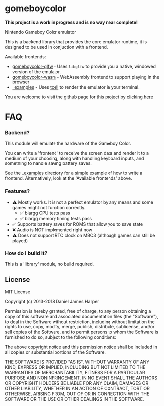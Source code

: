 gomeboycolor
============================

**This project is a work in progress and is no way near complete!**

Nintendo Gameboy Color emulator

This is a backend library that provides the core emulator runtime, it is designed to be used in conjuction with a frontend. 

Available frontends: 

* [gomeboycolor-glfw](https://github.com/djhworld/gomeboycolor-glfw) - Uses `libglfw` to provide you a native, windowed version of the emulator.
* [gomeboycolor-wasm](https://github.com/djhworld/gomeboycolor-wasm) - WebAssembly frontend to support playing in the browser
* [\_examples](https://github.com/djhworld/gomeboycolor/tree/master/_examples) - Uses [tcell](https://github.com/gdamore/tcell) to render the emulator in your terminal.


You are welcome to visit the github page for this project by [clicking here](http://djhworld.github.io/gomeboycolor)

FAQ
============================


### Backend?

This module will emulate the hardware of the Gameboy Color.

You can write a 'frontend' to receive the screen data and render it to a medium of your choosing, along with handling keyboard inputs, and something to handle saving battery saves.

See the [\_examples](https://github.com/djhworld/gomeboycolor/tree/master/_examples)  directory for a simple example of how to write a frontend. Alternatively, look at the 'Available frontends' above.


### Features?

* ⚠️ Mostly works. It is not a perfect emulator by any means and some games might not function correctly.
  * ✅ blargg CPU tests pass
  * ✅ blargg memory timing tests pass
* ✅ Supports battery saves for ROMS that allow you to save state
* ❌ Audio is NOT implemented right now
* ⚠️  Does not support RTC clock on MBC3 (although games can still be played)


### How do I build it?

This is a 'library' module, no build required. 


License
-----------------------------

MIT License

Copyright (c) 2013-2018 Daniel James Harper

Permission is hereby granted, free of charge, to any person obtaining a copy
of this software and associated documentation files (the "Software"), to deal
in the Software without restriction, including without limitation the rights
to use, copy, modify, merge, publish, distribute, sublicense, and/or sell
copies of the Software, and to permit persons to whom the Software is
furnished to do so, subject to the following conditions:

The above copyright notice and this permission notice shall be included in all
copies or substantial portions of the Software.

THE SOFTWARE IS PROVIDED "AS IS", WITHOUT WARRANTY OF ANY KIND, EXPRESS OR
IMPLIED, INCLUDING BUT NOT LIMITED TO THE WARRANTIES OF MERCHANTABILITY,
FITNESS FOR A PARTICULAR PURPOSE AND NONINFRINGEMENT. IN NO EVENT SHALL THE
AUTHORS OR COPYRIGHT HOLDERS BE LIABLE FOR ANY CLAIM, DAMAGES OR OTHER
LIABILITY, WHETHER IN AN ACTION OF CONTRACT, TORT OR OTHERWISE, ARISING FROM,
OUT OF OR IN CONNECTION WITH THE SOFTWARE OR THE USE OR OTHER DEALINGS IN THE
SOFTWARE.

